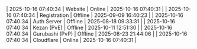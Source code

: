 | 2025-10-16 07:40:34 | Website | Online | 2025-10-16 07:40:31 |
| 2025-10-16 07:40:34 | Registration | Offline | 2025-09-09 16:40:23 |
| 2025-10-16 07:40:34 | Auth Server | Offline | 2025-08-18 09:33:31 |
| 2025-10-16 07:40:34 | Kezan (PvE) | Offline | 2025-10-11 12:51:30 |
| 2025-10-16 07:40:34 | Gurubashi (PvP) | Offline | 2025-08-23 21:44:06 |
| 2025-10-16 07:40:34 | Cloudflare | Online | 2025-10-16 07:40:31 |
